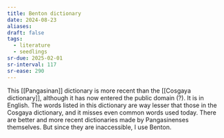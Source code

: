 ```yaml
---
title: Benton dictionary
date: 2024-08-23
aliases: 
draft: false
tags:
  - literature
  - seedlings
sr-due: 2025-02-01
sr-interval: 117
sr-ease: 290
---
```

This [[Pangasinan]] dictionary is more recent than the [[Cosgaya dictionary]], although it has now entered the public domain (?). It is in English. The words listed in this dictionary are way lesser that those in the Cosgaya dictionary, and it misses even common words used today. There are better and more recent dictionaries made by Pangasinenses themselves. But since they are inaccessible, I use Benton.
